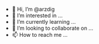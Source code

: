 - 👋 Hi, I’m @arzdig
- 👀 I’m interested in ...
- 🌱 I’m currently learning ...
- 💞️ I’m looking to collaborate on ...
- 📫 How to reach me ...

<!---
arzdig/arzdig is a ✨ special ✨ repository because its `README.md` (this file) appears on your GitHub profile.
You can click the Preview link to take a look at your changes.
--->
